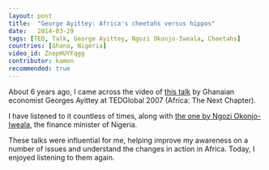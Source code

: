 ```yaml
---
layout: post
title:  "George Ayittey: Africa's cheetahs versus hippos"
date:   2014-03-29
tags: [TED, Talk, George Ayittey, Ngozi Okonjo-Iweala, Cheetahs]
countries: [Ghana, Nigeria]
video_id: ZnepHUYFqgg
contributor: kamon
recommended: true
---
```


About 6 years ago, I came across the video of [this talk](https://www.ted.com/talks/george_ayittey_on_cheetahs_vs_hippos) 
by Ghanaian economist Georges Ayittey at TEDGlobal 2007 (Africa: The Next Chapter). 

I have listened to it countless of times, along with [the one by Ngozi Okonjo-Iweala](https://www.ted.com/talks/ngozi_okonjo_iweala_on_aid_versus_trade), 
the finance minister of Nigeria.

These talks were influential for me, helping improve my awareness on a number of issues and 
understand the changes in action in Africa. Today, I enjoyed listening to them again.

                
                